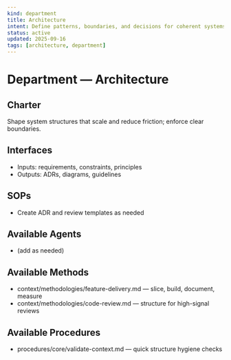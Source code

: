 ```yaml
---
kind: department
title: Architecture
intent: Define patterns, boundaries, and decisions for coherent systems
status: active
updated: 2025-09-16
tags: [architecture, department]
---
```


# Department — Architecture

## Charter
Shape system structures that scale and reduce friction; enforce clear boundaries.

## Interfaces
- Inputs: requirements, constraints, principles
- Outputs: ADRs, diagrams, guidelines

## SOPs
- Create ADR and review templates as needed

## Available Agents
- (add as needed)

## Available Methods
- context/methodologies/feature-delivery.md — slice, build, document, measure
- context/methodologies/code-review.md — structure for high-signal reviews

## Available Procedures
- procedures/core/validate-context.md — quick structure hygiene checks
